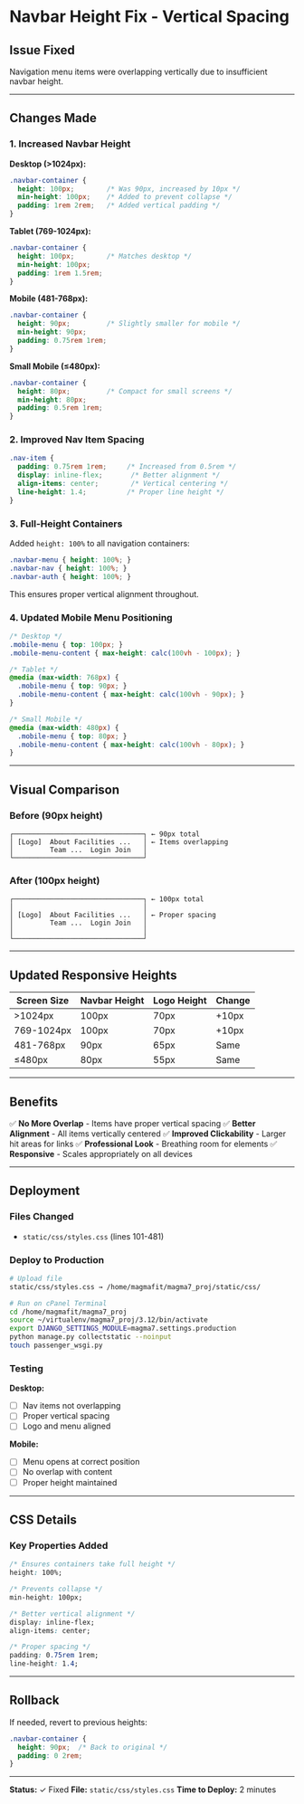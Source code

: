 # Navbar Height Fix - Vertical Spacing

## Issue Fixed

Navigation menu items were overlapping vertically due to insufficient navbar height.

---

## Changes Made

### 1. Increased Navbar Height

**Desktop (>1024px):**
```css
.navbar-container {
  height: 100px;        /* Was 90px, increased by 10px */
  min-height: 100px;    /* Added to prevent collapse */
  padding: 1rem 2rem;   /* Added vertical padding */
}
```

**Tablet (769-1024px):**
```css
.navbar-container {
  height: 100px;        /* Matches desktop */
  min-height: 100px;
  padding: 1rem 1.5rem;
}
```

**Mobile (481-768px):**
```css
.navbar-container {
  height: 90px;         /* Slightly smaller for mobile */
  min-height: 90px;
  padding: 0.75rem 1rem;
}
```

**Small Mobile (≤480px):**
```css
.navbar-container {
  height: 80px;         /* Compact for small screens */
  min-height: 80px;
  padding: 0.5rem 1rem;
}
```

### 2. Improved Nav Item Spacing

```css
.nav-item {
  padding: 0.75rem 1rem;     /* Increased from 0.5rem */
  display: inline-flex;       /* Better alignment */
  align-items: center;        /* Vertical centering */
  line-height: 1.4;          /* Proper line height */
}
```

### 3. Full-Height Containers

Added `height: 100%` to all navigation containers:
```css
.navbar-menu { height: 100%; }
.navbar-nav { height: 100%; }
.navbar-auth { height: 100%; }
```

This ensures proper vertical alignment throughout.

### 4. Updated Mobile Menu Positioning

```css
/* Desktop */
.mobile-menu { top: 100px; }
.mobile-menu-content { max-height: calc(100vh - 100px); }

/* Tablet */
@media (max-width: 768px) {
  .mobile-menu { top: 90px; }
  .mobile-menu-content { max-height: calc(100vh - 90px); }
}

/* Small Mobile */
@media (max-width: 480px) {
  .mobile-menu { top: 80px; }
  .mobile-menu-content { max-height: calc(100vh - 80px); }
}
```

---

## Visual Comparison

### Before (90px height)
```
┌────────────────────────────────┐ ← 90px total
│ [Logo]  About Facilities ...   │ ← Items overlapping
│         Team ...  Login Join   │
└────────────────────────────────┘
```

### After (100px height)
```
┌────────────────────────────────┐ ← 100px total
│                                │
│ [Logo]  About Facilities ...   │ ← Proper spacing
│         Team ...  Login Join   │
│                                │
└────────────────────────────────┘
```

---

## Updated Responsive Heights

| Screen Size | Navbar Height | Logo Height | Change |
|-------------|---------------|-------------|--------|
| >1024px     | 100px         | 70px        | +10px |
| 769-1024px  | 100px         | 70px        | +10px |
| 481-768px   | 90px          | 65px        | Same |
| ≤480px      | 80px          | 55px        | Same |

---

## Benefits

✅ **No More Overlap** - Items have proper vertical spacing
✅ **Better Alignment** - All items vertically centered
✅ **Improved Clickability** - Larger hit areas for links
✅ **Professional Look** - Breathing room for elements
✅ **Responsive** - Scales appropriately on all devices

---

## Deployment

### Files Changed
- `static/css/styles.css` (lines 101-481)

### Deploy to Production

```bash
# Upload file
static/css/styles.css → /home/magmafit/magma7_proj/static/css/

# Run on cPanel Terminal
cd /home/magmafit/magma7_proj
source ~/virtualenv/magma7_proj/3.12/bin/activate
export DJANGO_SETTINGS_MODULE=magma7.settings.production
python manage.py collectstatic --noinput
touch passenger_wsgi.py
```

### Testing

**Desktop:**
- [ ] Nav items not overlapping
- [ ] Proper vertical spacing
- [ ] Logo and menu aligned

**Mobile:**
- [ ] Menu opens at correct position
- [ ] No overlap with content
- [ ] Proper height maintained

---

## CSS Details

### Key Properties Added

```css
/* Ensures containers take full height */
height: 100%;

/* Prevents collapse */
min-height: 100px;

/* Better vertical alignment */
display: inline-flex;
align-items: center;

/* Proper spacing */
padding: 0.75rem 1rem;
line-height: 1.4;
```

---

## Rollback

If needed, revert to previous heights:

```css
.navbar-container {
  height: 90px;  /* Back to original */
  padding: 0 2rem;
}
```

---

**Status:** ✓ Fixed
**File:** `static/css/styles.css`
**Time to Deploy:** 2 minutes
